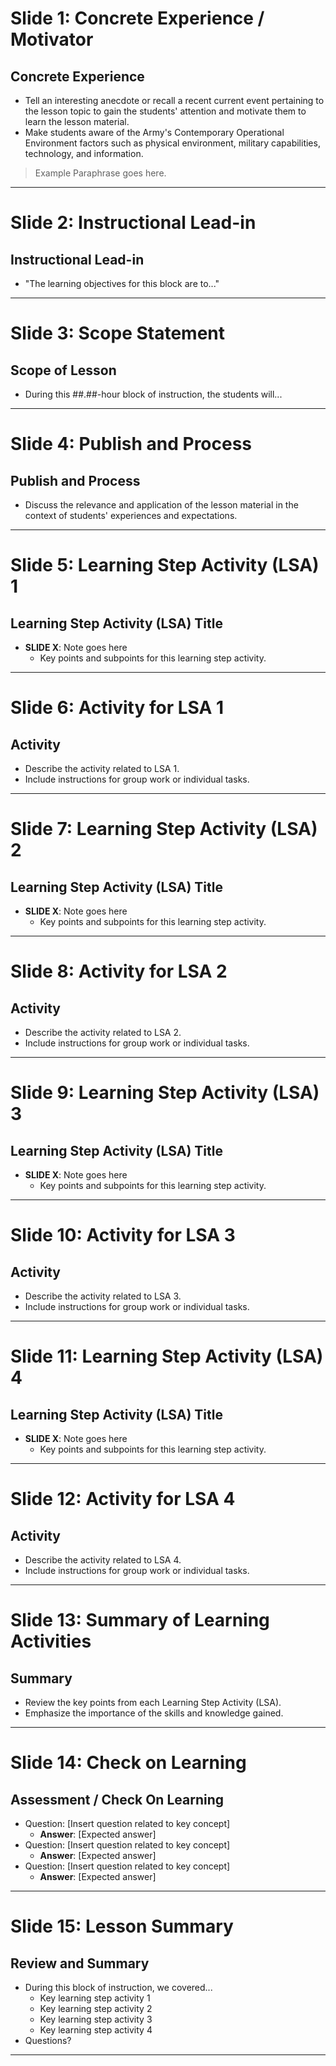 # Slide 1: Concrete Experience / Motivator
## Concrete Experience
- Tell an interesting anecdote or recall a recent current event pertaining to the lesson topic to gain the students' attention and motivate them to learn the lesson material.
- Make students aware of the Army's Contemporary Operational Environment factors such as physical environment, military capabilities, technology, and information.

> Example Paraphrase goes here.

---

# Slide 2: Instructional Lead-in
## Instructional Lead-in
- "The learning objectives for this block are to..."

---

# Slide 3: Scope Statement
## Scope of Lesson
- During this ##.##-hour block of instruction, the students will...

---

# Slide 4: Publish and Process
## Publish and Process
- Discuss the relevance and application of the lesson material in the context of students' experiences and expectations.

---

# Slide 5: Learning Step Activity (LSA) 1
## Learning Step Activity (LSA) Title
- **SLIDE X**: Note goes here
  - Key points and subpoints for this learning step activity.

---

# Slide 6: Activity for LSA 1
## Activity
- Describe the activity related to LSA 1.
- Include instructions for group work or individual tasks.

---

# Slide 7: Learning Step Activity (LSA) 2
## Learning Step Activity (LSA) Title
- **SLIDE X**: Note goes here
  - Key points and subpoints for this learning step activity.

---

# Slide 8: Activity for LSA 2
## Activity
- Describe the activity related to LSA 2.
- Include instructions for group work or individual tasks.

---

# Slide 9: Learning Step Activity (LSA) 3
## Learning Step Activity (LSA) Title
- **SLIDE X**: Note goes here
  - Key points and subpoints for this learning step activity.

---

# Slide 10: Activity for LSA 3
## Activity
- Describe the activity related to LSA 3.
- Include instructions for group work or individual tasks.

---

# Slide 11: Learning Step Activity (LSA) 4
## Learning Step Activity (LSA) Title
- **SLIDE X**: Note goes here
  - Key points and subpoints for this learning step activity.

---

# Slide 12: Activity for LSA 4
## Activity
- Describe the activity related to LSA 4.
- Include instructions for group work or individual tasks.

---

# Slide 13: Summary of Learning Activities
## Summary
- Review the key points from each Learning Step Activity (LSA).
- Emphasize the importance of the skills and knowledge gained.

---

# Slide 14: Check on Learning
## Assessment / Check On Learning
- Question: [Insert question related to key concept]
  - **Answer**: [Expected answer]
- Question: [Insert question related to key concept]
  - **Answer**: [Expected answer]
- Question: [Insert question related to key concept]
  - **Answer**: [Expected answer]

---

# Slide 15: Lesson Summary
## Review and Summary
- During this block of instruction, we covered...
  - Key learning step activity 1
  - Key learning step activity 2
  - Key learning step activity 3
  - Key learning step activity 4
- Questions?

---
